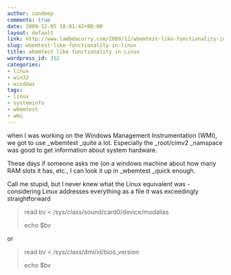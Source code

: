 ```yaml
---
author: sandeep
comments: true
date: 2009-12-05 18:01:42+00:00
layout: default
link: http://www.lambdacurry.com/2009/12/wbemtest-like-functionality-in-linux/
slug: wbemtest-like-functionality-in-linux
title: wbemtest like functionality in Linux
wordpress_id: 312
categories:
- linux
- win32
- windows
tags:
- linux
- systeminfo
- wbemtest
- wmi
---
```


when I was working on the Windows Management Instrumentation (WMI), we got to use _wbemtest _quite a lot. Especially the _root/cimv2 _namspace was good to get information about system hardware.

These days if someone asks me (on a windows machine about how many RAM slots it has, etc., I can look it up in _wbemtest _quick enough.

Call me stupid, but I never knew what the Linux equivalent was - considering Linux addresses everything as a file it was exceedingly straightforward


<blockquote>read bv < /sys/class/sound/card0/device/modalias

echo $bv</blockquote>


or


<blockquote>read bv < /sys/class/dmi/id/bios_version

echo $bv</blockquote>
